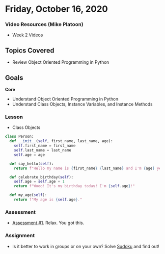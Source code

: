 # Friday, October 16, 2020

### Video Resources (Mike Platoon)
- [Week 2 Videos](https://www.youtube.com/watch?v=KvHnKz02as0&list=PLu0CiQ7bzwETVRIa3L6x8FY3UxJoT1SOY)

## Topics Covered
- Review Object Oriented Programming in Python

## Goals
**Core**
- Understand Object Oriented Programming in Python
- Understand Class Objects, Instance Variables, and Instance Methods

### Lesson
- Class Objects
```python
class Person:
  def __init__(self, first_name, last_name, age):
    self.first_name = first_name
    self.last_name = last_name
    self.age = age

  def say_hello(self):
    return f"Hello my name is {first_name} {last_name} and I'm {age} years old."

  def celebrate_birthday(self):
    self.age = self.age + 1
    return f"Wooo! It's my birthday today! I'm {self.age}!"

  def my_age(self):
    return f"My age is {self.age}."

```

### Assessment
* [Assessment #1](https://github.com/mikeplatoon/assessment-1). Relax. You got this.

### Assignment
* Is it better to work in groups or on your own? Solve [Sudoku](https://github.com/mikeplatoon/Sudoku) and find out!
